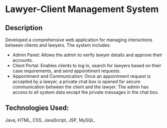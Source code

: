# Lawyer-Client Management System

## Description
Developed a comprehensive web application for managing interactions between clients and lawyers. The system includes:
- Admin Panel: Allows the admin to verify lawyer details and approve their accounts.
- Client Portal: Enables clients to log in, search for lawyers based on their case requirements, and send appointment requests.
- Appointment and Communication: Once an appointment request is accepted by a lawyer, a private chat box is opened for secure communication between the client and the lawyer. The admin has access to all system data except the private messages in the chat box.

## Technologies Used: 
Java, HTML, CSS, JavaScript, JSP, MySQL.
